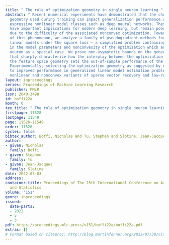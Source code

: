 ```yaml
---
title: " The role of optimization geometry in single neuron learning "
abstract: " Recent numerical experiments have demonstrated that the choice of optimization
  geometry used during training can impact generalization performance when learning
  expressive nonlinear model classes such as deep neural networks. These observations
  have important implications for modern deep learning, but remain poorly understood
  due to the difficulty of the associated nonconvex optimization. Towards an understanding
  of this phenomenon, we analyze a family of pseudogradient methods for learning generalized
  linear models under the square loss – a simplified problem containing both nonlinearity
  in the model parameters and nonconvexity of the optimization which admits a single
  neuron as a special case. We prove non-asymptotic bounds on the generalization error
  that sharply characterize how the interplay between the optimization geometry and
  the feature space geometry sets the out-of-sample performance of the learned model.
  Experimentally, selecting the optimization geometry as suggested by our theory leads
  to improved performance in generalized linear model estimation problems such as
  nonlinear and nonconvex variants of sparse vector recovery and low-rank matrix sensing. "
layout: inproceedings
series: Proceedings of Machine Learning Research
publisher: PMLR
issn: 2640-3498
id: boffi22a
month: 0
tex_title: " The role of optimization geometry in single neuron learning "
firstpage: 11528
lastpage: 11549
page: 11528-11549
order: 11528
cycles: false
bibtex_author: Boffi, Nicholas and Tu, Stephen and Slotine, Jean-Jacques
author:
- given: Nicholas
  family: Boffi
- given: Stephen
  family: Tu
- given: Jean-Jacques
  family: Slotine
date: 2022-05-03
address:
container-title: Proceedings of The 25th International Conference on Artificial Intelligence
  and Statistics
volume: '151'
genre: inproceedings
issued:
  date-parts:
  - 2022
  - 5
  - 3
pdf: https://proceedings.mlr.press/v151/boffi22a/boffi22a.pdf
extras: []
# Format based on citeproc: http://blog.martinfenner.org/2013/07/30/citeproc-yaml-for-bibliographies/
---
```

